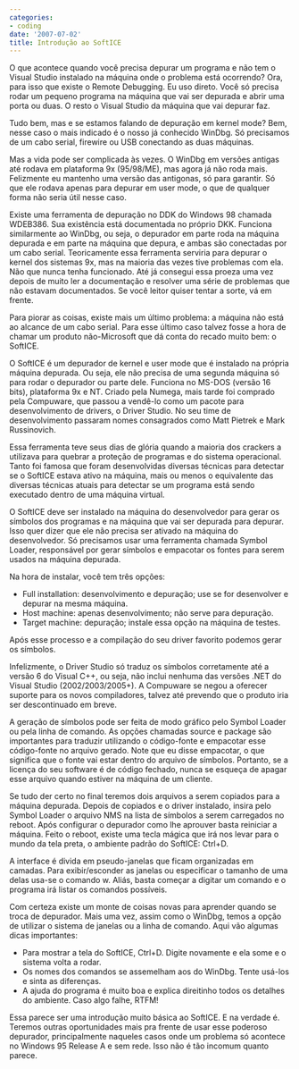 ```yaml
---
categories:
- coding
date: '2007-07-02'
title: Introdução ao SoftICE
---
```


O que acontece quando você precisa depurar um programa e não tem o Visual Studio instalado na máquina onde o problema está ocorrendo? Ora, para isso que existe o Remote Debugging. Eu uso direto. Você só precisa rodar um pequeno programa na máquina que vai ser depurada e abrir uma porta ou duas. O resto o Visual Studio da máquina que vai depurar faz.

Tudo bem, mas e se estamos falando de depuração em kernel mode? Bem, nesse caso o mais indicado é o nosso já conhecido WinDbg. Só precisamos de um cabo serial, firewire ou USB conectando as duas máquinas.

Mas a vida pode ser complicada às vezes. O WinDbg em versões antigas até rodava em plataforma 9x (95/98/ME), mas agora já não roda mais. Felizmente eu mantenho uma versão das antigonas, só para garantir. Só que ele rodava apenas para depurar em user mode, o que de qualquer forma não seria útil nesse caso.

Existe uma ferramenta de depuração no DDK do Windows 98 chamada WDEB386. Sua existência está documentada no próprio DKK. Funciona similarmente ao WinDbg, ou seja, o depurador em parte roda na máquina depurada e em parte na máquina que depura, e ambas são conectadas por um cabo serial. Teoricamente essa ferramenta serviria para depurar o kernel dos sistemas 9x, mas na maioria das vezes tive problemas com ela. Não que nunca tenha funcionado. Até já consegui essa proeza uma vez depois de muito ler a documentação e resolver uma série de problemas que não estavam documentados. Se você leitor quiser tentar a sorte, vá em frente.

Para piorar as coisas, existe mais um último problema: a máquina não está ao alcance de um cabo serial. Para esse último caso talvez fosse a hora de chamar um produto não-Microsoft que dá conta do recado muito bem: o SoftICE.

O SoftICE é um depurador de kernel e user mode que é instalado na própria máquina depurada. Ou seja, ele não precisa de uma segunda máquina só para rodar o depurador ou parte dele. Funciona no MS-DOS (versão 16 bits), plataforma 9x e NT. Criado pela Numega, mais tarde foi comprado pela Compuware, que passou a vendê-lo como um pacote para desenvolvimento de drivers, o Driver Studio. No seu time de desenvolvimento passaram nomes consagrados como Matt Pietrek e Mark Russinovich.

Essa ferramenta teve seus dias de glória quando a maioria dos crackers a utilizava para quebrar a proteção de programas e do sistema operacional. Tanto foi famosa que foram desenvolvidas diversas técnicas para detectar se o SoftICE estava ativo na máquina, mais ou menos o equivalente das diversas técnicas atuais para detectar se um programa está sendo executado dentro de uma máquina virtual.

O SoftICE deve ser instalado na máquina do desenvolvedor para gerar os símbolos dos programas e na máquina que vai ser depurada para depurar. Isso quer dizer que ele não precisa ser ativado na máquina do desenvolvedor. Só precisamos usar uma ferramenta chamada Symbol Loader, responsável por gerar símbolos e empacotar os fontes para serem usados na máquina depurada.

Na hora de instalar, você tem três opções:
	
 - Full installation: desenvolvimento e depuração; use se for desenvolver e depurar na mesma máquina.
 - Host machine: apenas desenvolvimento; não serve para depuração.
 - Target machine: depuração; instale essa opção na máquina de testes.

Após esse processo e a compilação do seu driver favorito podemos gerar os símbolos.

Infelizmente, o Driver Studio só traduz os símbolos corretamente até a versão 6 do Visual C++, ou seja, não inclui nenhuma das versões .NET do Visual Studio (2002/2003/2005+). A Compuware se negou a oferecer suporte para os novos compiladores, talvez até prevendo que o produto iria ser descontinuado em breve.

A geração de símbolos pode ser feita de modo gráfico pelo Symbol Loader ou pela linha de comando. As opções chamadas source e package são importantes para traduzir utilizando o código-fonte e empacotar esse código-fonte no arquivo gerado. Note que eu disse empacotar, o que significa que o fonte vai estar dentro do arquivo de símbolos. Portanto, se a licença do seu software é de código fechado, nunca se esqueça de apagar esse arquivo quando estiver na máquina de um cliente.

Se tudo der certo no final teremos dois arquivos a serem copiados para a máquina depurada. Depois de copiados e o driver instalado, insira pelo Symbol Loader o arquivo NMS na lista de símbolos a serem carregados no reboot. Após configurar o depurador como lhe aprouver basta reiniciar a máquina. Feito o reboot, existe uma tecla mágica que irá nos levar para o mundo da tela preta, o ambiente padrão do SoftICE: Ctrl+D.

A interface é divida em pseudo-janelas que ficam organizadas em camadas. Para exibir/esconder as janelas ou especificar o tamanho de uma delas usa-se o comando w. Aliás, basta começar a digitar um comando e o programa irá listar os comandos possíveis.

Com certeza existe um monte de coisas novas para aprender quando se troca de depurador. Mais uma vez, assim como o WinDbg, temos a opção de utilizar o sistema de janelas ou a linha de comando. Aqui vão algumas dicas importantes:

 - Para mostrar a tela do SoftICE, Ctrl+D. Digite novamente e ela some e o sistema volta a rodar.
 - Os nomes dos comandos se assemelham aos do WinDbg. Tente usá-los e sinta as diferenças.
 - A ajuda do programa é muito boa e explica direitinho todos os detalhes do ambiente. Caso algo falhe, RTFM!

Essa parece ser uma introdução muito básica ao SoftICE. E na verdade é. Teremos outras oportunidades mais pra frente de usar esse poderoso depurador, principalmente naqueles casos onde um problema só acontece no Windows 95 Release A e sem rede. Isso não é tão incomum quanto parece.

